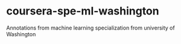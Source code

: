 # coursera-spe-ml-washington
Annotations from machine learning specialization from university of Washington
